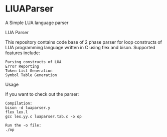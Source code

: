 # LIUAParser
A Simple LUA language parser 

LUA Parser

This repository contains code base of 2 phase parser for loop constructs of LUA programming language written in C using flex and bison.
Supported features include:

    Parsing constructs of LUA
    Error Reporting
    Token List Generation
    Symbol Table Generation
    

Usage

If you want to check out the parser:
    
    Compilation:
    bison -d luaparser.y
    flex lex.l 
    gcc lex.yy.c luaparser.tab.c -o op
    
    Run the -o file:
    ./op

    


